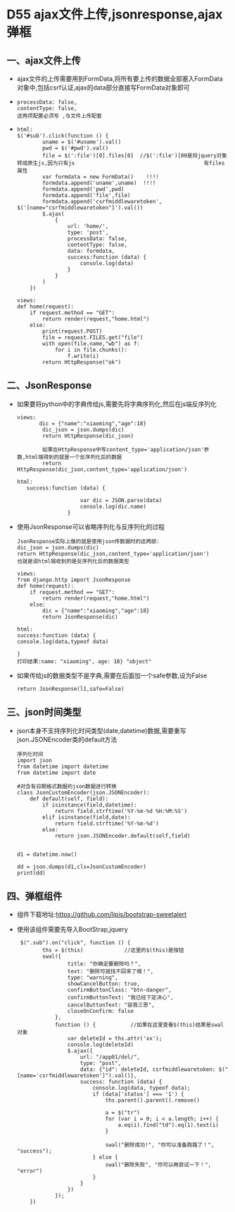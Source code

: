 # D55 ajax文件上传,jsonresponse,ajax弹框

## 一、ajax文件上传

- ajax文件的上传需要用到FormData,将所有要上传的数据全部塞入FormData对象中,包括csrf认证,ajax的data部分直接写FormData对象即可

-     processData: false,
      contentType: false,
      这两项配置必须写 ,与文件上传配套

- ```
  html:
  $('#sub').click(function () {
          uname = $('#uname').val()
          pwd = $('#pwd').val()
          file = $(':file')[0].files[0]  //$(':file')[00是将jquery对象转成原生js,因为只有js											有files属性
          var formdata = new FormData()    !!!!
          formdata.append('uname',uname)  !!!!
          formdata.append('pwd',pwd)
          formdata.append('file',file)
          formdata.append('csrfmiddlewaretoken', $('[name="csrfmiddlewaretoken"]').val())
          $.ajax(
              {
                  url: 'home/',
                  type: 'post',
                  processData: false,
                  contentType: false,
                  data: formdata,
                  success:function (data) {
                      console.log(data)
                  }
              }
          )
      })
  ```

  ```
  views:
  def home(request):
      if request.method == "GET":
          return render(request,"home.html")
      else:
          print(request.POST)
          file = request.FILES.get("file")
          with open(file.name,"wb") as f:
              for i in file.chunks():
                  f.write(i)
          return HttpResponse("ok")
  ```

  

## 二、JsonResponse

- 如果要将python中的字典传给js,需要先将字典序列化,然后在js端反序列化

  ```
  views:
         dic = {"name":"xiaoming","age":18}
          dic_json = json.dumps(dic)
          return HttpResponse(dic_json)
          
          如果在HttpResponse中写content_type='application/json'参数,html端得到的就是一个反序列化后的数据
          return HttpResponse(dic_json,content_type='application/json')
  ```

  

  ```
  html:
     success:function (data) {
                      
                      var dic = JSON.parse(data)
                      console.log(dic.name)
                  }
  ```

- 使用JsonResponse可以省略序列化与反序列化的过程

  ```
  JsonResponse实际上做的就是使用json传数据时的这两部:
  dic_json = json.dumps(dic)
  return HttpResponse(dic_json,content_type='application/json')
  也就是说html端收到的是反序列化后的数据类型
  ```

  ```
  views:
  from django.http import JsonResponse
  def home(request):
      if request.method == "GET":
          return render(request,"home.html")
      else:
          dic = {"name":"xiaoming","age":18}
          return JsonResponse(dic)
  ```

  ````
  html:
  success:function (data) {
  console.log(data,typeof data)
  
  }
  打印结果:name: "xiaoming", age: 18} "object"
  ````

- 如果传给js的数据类型不是字典,需要在后面加一个safe参数,设为False

  ```
  return JsonResponse(l1,safe=False)
  ```

  

## 三、json时间类型

- json本身不支持序列化时间类型(date,datetime)数据,需要重写json.JSONEncoder类的default方法

  ```
  序列化时间
  import json
  from datetime import datetime
  from datetime import date
  
  #对含有日期格式数据的json数据进行转换
  class JsonCustomEncoder(json.JSONEncoder):
      def default(self, field):
          if isinstance(field,datetime):
              return field.strftime('%Y-%m-%d %H:%M:%S')
          elif isinstance(field,date):
              return field.strftime('%Y-%m-%d')
          else:
              return json.JSONEncoder.default(self,field)
  
  
  d1 = datetime.now()
  
  dd = json.dumps(d1,cls=JsonCustomEncoder)
  print(dd)
  
  ```

## 四、弹框组件

- 组件下载地址:https://github.com/lipis/bootstrap-sweetalert

- 使用该组件需要先导入BootStrap,jquery

  ```
   $(".sub").on("click", function () {   
          ths = $(this)             //这里的$(this)是按钮
          swal({
                  title: "你确定要删除吗？",
                  text: "删除可就找不回来了哦！",
                  type: "warning",
                  showCancelButton: true,
                  confirmButtonClass: "btn-danger",
                  confirmButtonText: "我已经下定决心",
                  cancelButtonText: "容我三思",
                  closeOnConfirm: false
              },
              function () {           //如果在这里查看$(this)结果是swal对象
                  var deleteId = ths.attr('xx');
                  console.log(deleteId)
                  $.ajax({
                      url: "/app01/del/",
                      type: "post",
                      data: {"id": deleteId, csrfmiddlewaretoken: $("[name='csrfmiddlewaretoken']").val()},
                      success: function (data) {
                          console.log(data, typeof data);
                          if (data['status'] === '1') {
                              ths.parent().parent().remove()
  
                              a = $("tr")
                              for (var i = 0; i < a.length; i++) {
                                  a.eq(i).find("td").eq(1).text(i)
                              }
  
                              swal("删除成功!", "你可以准备跑路了！", "success");
                          } else {
                              swal("删除失败", "你可以再尝试一下！", "error")
                          }
                      }
                  })
              });
      })
  ```

  